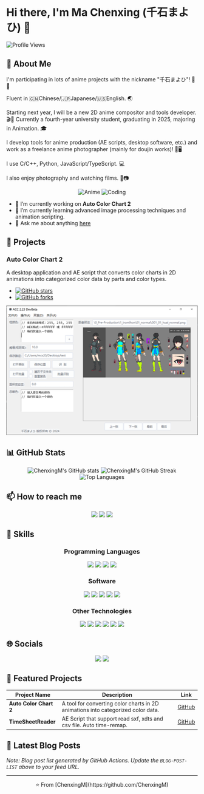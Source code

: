 # Hi there, I'm Ma Chenxing (千石まよひ) 👋

![Profile Views](https://komarev.com/ghpvc/?username=ChenxingM&color=brightgreen)

## 🌟 About Me

I'm participating in lots of anime projects with the nickname "千石まよひ"! 🌸✨

Fluent in 🇨🇳Chinese/🇯🇵Japanese/🇺🇸English. 🌏

Starting next year, I will be a new 2D anime compositor and tools developer. 🎬📱 Currently a fourth-year university student, graduating in 2025, majoring in Animation. 🎓

I develop tools for anime production (AE scripts, desktop software, etc.) and work as a freelance anime photographer (mainly for doujin works)! 📸🖥️

I use C/C++, Python, JavaScript/TypeScript. 💻

I also enjoy photography and watching films. 🎥📷

<div align="center">
  <img src="https://media.giphy.com/media/13HgwGsXF0aiGY/giphy.gif" alt="Anime" width="300"/>
  <img src="https://media.giphy.com/media/l41m6zfK4i1kWjvQA/giphy.gif" alt="Coding" width="300"/>
</div>

- 🔭 I’m currently working on **Auto Color Chart 2**
- 🌱 I’m currently learning advanced image processing techniques and animation scripting.
- 💬 Ask me about anything [here](https://github.com/ChenxingM/ChenxingM/issues)


## 🚀 Projects

### Auto Color Chart 2
A desktop application and AE script that converts color charts in 2D animations into categorized color data by parts and color types.

- [![GitHub stars](https://img.shields.io/github/stars/ChenxingM/AutoColorChart?style=social)](https://github.com/ChenxingM/AutoColorChart/stargazers)
- [![GitHub forks](https://img.shields.io/github/forks/ChenxingM/AutoColorChart?style=social)](https://github.com/ChenxingM/AutoColorChart/network/members)

<div align="center">
  <img src="https://github.com/ChenxingM/AutoColorChart/blob/main/screenshoots/mian_cn.png" alt="Auto Color Chart 2 Main Window" width="600"/>
</div>

## 📊 GitHub Stats

<div align="center">
  <img src="https://github-readme-stats.vercel.app/api?username=ChenxingM&show_icons=true&theme=radical" alt="ChenxingM's GitHub stats"/>
  <img src="https://github-readme-streak-stats.herokuapp.com/?user=ChenxingM&theme=radical" alt="ChenxingM's GitHub Streak"/>
  <img src="https://github-readme-stats.vercel.app/api/top-langs/?username=ChenxingM&layout=compact&theme=radical" alt="Top Languages"/>
</div>


## 📫 How to reach me

<div align="center">
  <a href="https://ma-chenxing.com"><img src="https://img.shields.io/badge/Website-ma--chenxing.com-blue"/></a>
  <a href="https://twitter.com/Sengoku_Mayoi"><img src="https://img.shields.io/twitter/follow/Sengoku_Mayoi?style=social"/></a>
  <a href="mailto:tammcx@gmail.com"><img src="https://img.shields.io/badge/Email-tammcx@gmail.com-red"/></a>
</div>

## 💼 Skills

<div align="center">
  <h3>Programming Languages</h3>
  <img src="https://img.shields.io/badge/C/C++-00599C?style=for-the-badge&logo=c&logoColor=white"/>
  <img src="https://img.shields.io/badge/Python-3776AB?style=for-the-badge&logo=python&logoColor=white"/>
  <img src="https://img.shields.io/badge/JavaScript-F7DF1E?style=for-the-badge&logo=javascript&logoColor=black"/>
  <img src="https://img.shields.io/badge/TypeScript-007ACC?style=for-the-badge&logo=typescript&logoColor=white"/>

  <h3>Software</h3>
  <img src="https://img.shields.io/badge/Adobe%20Photoshop-31A8FF?style=for-the-badge&logo=adobe-photoshop&logoColor=white"/>
  <img src="https://img.shields.io/badge/Adobe%20After%20Effects-9999FF?style=for-the-badge&logo=adobe-after-effects&logoColor=white"/>
  <img src="https://img.shields.io/badge/Adobe%20Premiere%20Pro-9999FF?style=for-the-badge&logo=adobe-premiere-pro&logoColor=white"/>
  <img src="https://img.shields.io/badge/DaVinci%20Resolve-FF9E0F?style=for-the-badge&logo=daVinci-resolve&logoColor=white"/>
  <img src="https://img.shields.io/badge/Final%20Cut%20Pro-999999?style=for-the-badge&logo=final-cut-pro&logoColor=white"/>

  <h3>Other Technologies</h3>
  <img src="https://img.shields.io/badge/Tkinter-3776AB?style=for-the-badge&logo=python&logoColor=white"/>
  <img src="https://img.shields.io/badge/scikit--image-3776AB?style=for-the-badge&logo=scikit-image&logoColor=white"/>
  <img src="https://img.shields.io/badge/Pillow-3776AB?style=for-the-badge&logo=pillow&logoColor=white"/>
  <img src="https://img.shields.io/badge/Git-F05032?style=for-the-badge&logo=git&logoColor=white"/>
  <img src="https://img.shields.io/badge/GitHub-181717?style=for-the-badge&logo=github&logoColor=white"/>
  <img src="https://img.shields.io/badge/VS%20Code-007ACC?style=for-the-badge&logo=visual-studio-code&logoColor=white"/>
</div>

## 🌐 Socials

<div align="center">
  <a href="https://github.com/ChenxingM?tab=followers"><img src="https://img.shields.io/github/followers/ChenxingM?style=social"/></a>
  <a href="https://twitter.com/Sengoku_Mayoi"><img src="https://img.shields.io/twitter/follow/Sengoku_Mayoi?style=social"/></a>
</div>

## 🎨 Featured Projects

| Project Name | Description | Link |
| --- | --- | --- |
| **Auto Color Chart 2** | A tool for converting color charts in 2D animations into categorized color data. | [GitHub](https://github.com/ChenxingM/AutoColorChart) |
| **TimeSheetReader** | AE Script that support read sxf, xdts and csv file. Auto time-remap. | [GitHub](https://github.com/ChenxingM/TimeSheetReader) |

## 📝 Latest Blog Posts

<!-- BLOG-POST-LIST:START -->
<!-- BLOG-POST-LIST:END -->

*Note: Blog post list generated by GitHub Actions. Update the `BLOG-POST-LIST` above to your feed URL.*

---

<div align="center">
  ⭐️ From [ChenxingM](https://github.com/ChenxingM)
</div>
